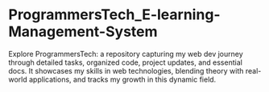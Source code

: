 # ProgrammersTech_E-learning-Management-System
Explore ProgrammersTech: a repository capturing my web dev journey through detailed tasks, organized code, project updates, and essential docs. It showcases my skills in web technologies, blending theory with real-world applications, and tracks my growth in this dynamic field.
